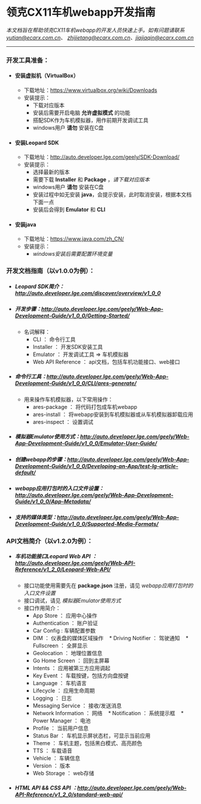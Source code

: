 # 领克CX11车机webapp开发指南

*本文档旨在帮助领克CX11车机webapp的开发人员快速上手。如有问题请联系 yutian@ecarx.com.cn、 zhijietang@ecarx.com.cn、jiajiaqin@ecarx.com.cn*

----

### 开发工具准备：

* #### 安装虚拟机（VirtualBox）
  * 下载地址：https://www.virtualbox.org/wiki/Downloads
  * 安装提示：
    * 下载对应版本 
    * 安装后需要开启电脑 **允许虚拟模式** 的功能
    * 搭配SDK作为车机模拟器，用作前期开发调试工具
    * windows用户 **请勿** 安装在C盘

* #### 安装Leopard SDK
  * 下载地址：http://auto.developer.lge.com/geely/SDK-Download/
  * 安装提示：
    * 选择最新的版本
    * 需要下载 **Installer** 和 **Package** ，*请下载对应版本*
    * windows用户 **请勿** 安装在C盘
    * 安装过程中如无安装 **java**，会提示安装，此时取消安装，根据本文档下面一点
    * 安装后会得到 **Emulator** 和 **CLI**

* #### 安装java
  * 下载地址：https://www.java.com/zh_CN/
  * 安装提示：
    * *windows安装后需要配置环境变量*

### 开发文档指南（以v1.0.0为例）：

* ##### Leopard SDK简介：http://auto.developer.lge.com/discover/overview/v1_0_0 

* ##### 开发步骤：http://auto.developer.lge.com/geely/Web-App-Development-Guide/v1_0_0/Getting-Started/
  * 名词解释：
    * CLI ： 命令行工具
    * Installer ： 开发SDK安装工具
    * Emulator ： 开发调试工具 => 车机模拟器
    * Web API Reference ： api文档，包括车机功能接口、web接口

* ##### 命令行工具：http://auto.developer.lge.com/geely/Web-App-Development-Guide/v1_0_0/CLI/ares-generate/
  * 用来操作车机模拟器，以下常用操作：
    * ares-package ： 将代码打包成车机webapp
    * ares-install ： 将webapp安装到车机模拟器或从车机模拟器卸载应用
    * ares-inspect ： 设置调试

* ##### 模拟器Emulator使用方式：http://auto.developer.lge.com/geely/Web-App-Development-Guide/v1_0_0/Emulator-User-Guide/

* ##### 创建webapp的步骤：http://auto.developer.lge.com/geely/Web-App-Development-Guide/v1_0_0/Developing-an-App/test-lg-article-default/

* ##### webapp应用打包时的入口文件设置：http://auto.developer.lge.com/geely/Web-App-Development-Guide/v1_0_0/App-Metadata/ 

* ##### 支持的媒体类型：http://auto.developer.lge.com/geely/Web-App-Development-Guide/v1_0_0/Supported-Media-Formats/

### API文档简介（以v1.2.0为例）：

* ##### 车机功能接口Leopard Web API ：http://auto.developer.lge.com/geely/Web-API-Reference/v1_2_0/Leopard-Web-API/
  * 接口功能使用需要先在 **package.json** 注册，请见 *webapp应用打包时的入口文件设置*
  * 接口调试，请见 *模拟器Emulator使用方式*
  * 接口作用简介：
    * App Store ： 应用中心操作
    * Authentication ： 账户验证
    * Car Config : 车辆配置参数
    * DIM ： 仪表盘的媒体区域操作
    * Driving Notifier ： 驾驶通知
    * Fullscreen ： 全屏显示
    * Geolocation ： 地理位置信息
    * Go Home Screen ： 回到主屏幕
    * Intents ： 应用被第三方应用调起
    * Key Event ： 车载按键，包括方向盘按键
    * Language ： 车机语言
    * Lifecycle ： 应用生命周期
    * Logging ： 日志
    * Messaging Service ： 接收/发送消息
    * Network Information ： 网络
    * Notification ： 系统提示框
    * Power Manager ： 电池
    * Profile ： 当前用户信息
    * Status Bar ： 车机显示屏状态栏，可显示当前应用
    * Theme ： 车机主题，包括黑白模式、高亮颜色
    * TTS ： 车载语音
    * Vehicle ： 车辆信息
    * Version ： 版本
    * Web Storage ： web存储

* ##### HTML API && CSS API ：http://auto.developer.lge.com/geely/Web-API-Reference/v1_2_0/standard-web-api/
